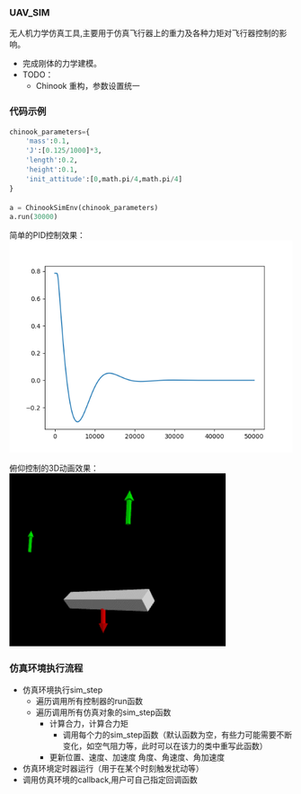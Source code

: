 ### UAV_SIM

无人机力学仿真工具,主要用于仿真飞行器上的重力及各种力矩对飞行器控制的影响。

- 完成刚体的力学建模。
- TODO：
	- Chinook 重构，参数设置统一
	

### 代码示例
```python
chinook_parameters={
    'mass':0.1,
    'J':[0.125/1000]*3,
    'length':0.2,
    'height':0.1,
    'init_attitude':[0,math.pi/4,math.pi/4]
}

a = ChinookSimEnv(chinook_parameters)
a.run(30000)
```

简单的PID控制效果： 
![此处输入图片的描述][1]

[1]: https://raw.githubusercontent.com/Ncerzzk/UAV_SIM/master/pid_control.png

俯仰控制的3D动画效果：
![此处输入图片的描述][2]

[2]: https://raw.githubusercontent.com/Ncerzzk/UAV_SIM/master/example.gif

### 仿真环境执行流程
- 仿真环境执行sim_step
	- 遍历调用所有控制器的run函数
	- 遍历调用所有仿真对象的sim_step函数
		- 计算合力，计算合力矩
			- 调用每个力的sim_step函数（默认函数为空，有些力可能需要不断变化，如空气阻力等，此时可以在该力的类中重写此函数）
		- 更新位置、速度、加速度 角度、角速度、角加速度
- 仿真环境定时器运行（用于在某个时刻触发扰动等）
- 调用仿真环境的callback,用户可自己指定回调函数